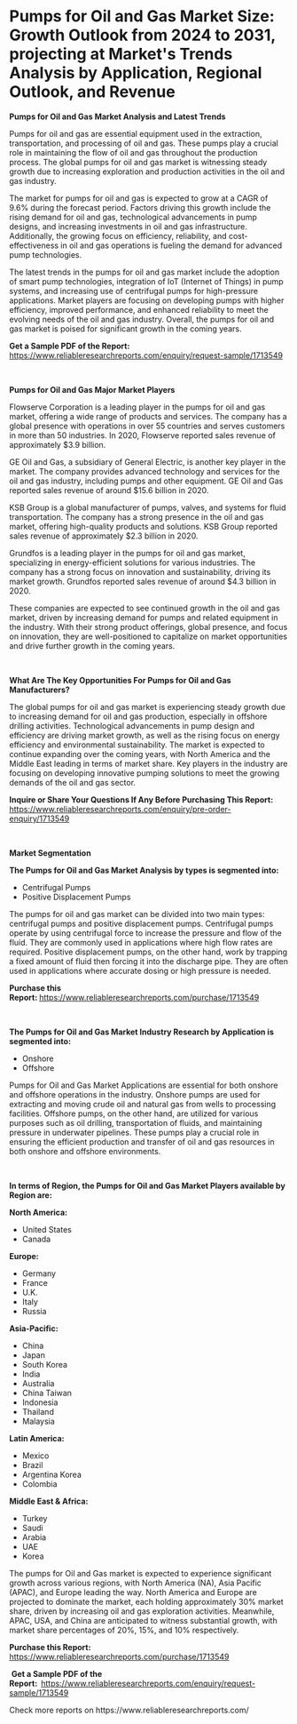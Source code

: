 <p><h1>Pumps for Oil and Gas Market Size: Growth Outlook from 2024 to 2031, projecting at Market's Trends Analysis by Application, Regional Outlook, and Revenue</h1></p><p><strong>Pumps for Oil and Gas Market Analysis and Latest Trends</strong></p>
<p><p>Pumps for oil and gas are essential equipment used in the extraction, transportation, and processing of oil and gas. These pumps play a crucial role in maintaining the flow of oil and gas throughout the production process. The global pumps for oil and gas market is witnessing steady growth due to increasing exploration and production activities in the oil and gas industry.</p><p>The market for pumps for oil and gas is expected to grow at a CAGR of 9.6% during the forecast period. Factors driving this growth include the rising demand for oil and gas, technological advancements in pump designs, and increasing investments in oil and gas infrastructure. Additionally, the growing focus on efficiency, reliability, and cost-effectiveness in oil and gas operations is fueling the demand for advanced pump technologies.</p><p>The latest trends in the pumps for oil and gas market include the adoption of smart pump technologies, integration of IoT (Internet of Things) in pump systems, and increasing use of centrifugal pumps for high-pressure applications. Market players are focusing on developing pumps with higher efficiency, improved performance, and enhanced reliability to meet the evolving needs of the oil and gas industry. Overall, the pumps for oil and gas market is poised for significant growth in the coming years.</p></p>
<p><strong>Get a Sample PDF of the Report:&nbsp;</strong> <a href="https://www.reliableresearchreports.com/enquiry/request-sample/1713549">https://www.reliableresearchreports.com/enquiry/request-sample/1713549</a></p>
<p>&nbsp;</p>
<p><strong>Pumps for Oil and Gas Major Market Players</strong></p>
<p><p>Flowserve Corporation is a leading player in the pumps for oil and gas market, offering a wide range of products and services. The company has a global presence with operations in over 55 countries and serves customers in more than 50 industries. In 2020, Flowserve reported sales revenue of approximately $3.9 billion.</p><p>GE Oil and Gas, a subsidiary of General Electric, is another key player in the market. The company provides advanced technology and services for the oil and gas industry, including pumps and other equipment. GE Oil and Gas reported sales revenue of around $15.6 billion in 2020.</p><p>KSB Group is a global manufacturer of pumps, valves, and systems for fluid transportation. The company has a strong presence in the oil and gas market, offering high-quality products and solutions. KSB Group reported sales revenue of approximately $2.3 billion in 2020.</p><p>Grundfos is a leading player in the pumps for oil and gas market, specializing in energy-efficient solutions for various industries. The company has a strong focus on innovation and sustainability, driving its market growth. Grundfos reported sales revenue of around $4.3 billion in 2020.</p><p>These companies are expected to see continued growth in the oil and gas market, driven by increasing demand for pumps and related equipment in the industry. With their strong product offerings, global presence, and focus on innovation, they are well-positioned to capitalize on market opportunities and drive further growth in the coming years.</p></p>
<p>&nbsp;</p>
<p><strong>What Are The Key Opportunities For Pumps for Oil and Gas Manufacturers?</strong></p>
<p><p>The global pumps for oil and gas market is experiencing steady growth due to increasing demand for oil and gas production, especially in offshore drilling activities. Technological advancements in pump design and efficiency are driving market growth, as well as the rising focus on energy efficiency and environmental sustainability. The market is expected to continue expanding over the coming years, with North America and the Middle East leading in terms of market share. Key players in the industry are focusing on developing innovative pumping solutions to meet the growing demands of the oil and gas sector.</p></p>
<p><strong>Inquire or Share Your Questions If Any Before Purchasing This Report:</strong> <a href="https://www.reliableresearchreports.com/enquiry/pre-order-enquiry/1713549">https://www.reliableresearchreports.com/enquiry/pre-order-enquiry/1713549</a></p>
<p>&nbsp;</p>
<p><strong>Market Segmentation</strong></p>
<p><strong>The Pumps for Oil and Gas Market Analysis by types is segmented into:</strong></p>
<p><ul><li>Centrifugal Pumps</li><li>Positive Displacement Pumps</li></ul></p>
<p><p>The pumps for oil and gas market can be divided into two main types: centrifugal pumps and positive displacement pumps. Centrifugal pumps operate by using centrifugal force to increase the pressure and flow of the fluid. They are commonly used in applications where high flow rates are required. Positive displacement pumps, on the other hand, work by trapping a fixed amount of fluid then forcing it into the discharge pipe. They are often used in applications where accurate dosing or high pressure is needed.</p></p>
<p><strong>Purchase this Report:&nbsp;</strong><a href="https://www.reliableresearchreports.com/purchase/1713549">https://www.reliableresearchreports.com/purchase/1713549</a></p>
<p>&nbsp;</p>
<p><strong>The Pumps for Oil and Gas Market Industry Research by Application is segmented into:</strong></p>
<p><ul><li>Onshore</li><li>Offshore</li></ul></p>
<p><p>Pumps for Oil and Gas Market Applications are essential for both onshore and offshore operations in the industry. Onshore pumps are used for extracting and moving crude oil and natural gas from wells to processing facilities. Offshore pumps, on the other hand, are utilized for various purposes such as oil drilling, transportation of fluids, and maintaining pressure in underwater pipelines. These pumps play a crucial role in ensuring the efficient production and transfer of oil and gas resources in both onshore and offshore environments.</p></p>
<p>&nbsp;</p>
<p><strong>In terms of Region, the Pumps for Oil and Gas Market Players available by Region are:</strong></p>
<p>
    <p> <strong> North America: </strong>
        <ul>
            <li>United States</li>
            <li>Canada</li>
        </ul>
        </p> 
    <p> <strong> Europe: </strong>
        <ul>
            <li>Germany</li>
            <li>France</li>
            <li>U.K.</li>
            <li>Italy</li>
            <li>Russia</li>
        </ul>
        </p> 
    <p> <strong> Asia-Pacific: </strong>
        <ul>
            <li>China</li>
            <li>Japan</li>
            <li>South Korea</li>
            <li>India</li>
            <li>Australia</li>
            <li>China Taiwan</li>
            <li>Indonesia</li>
            <li>Thailand</li>
            <li>Malaysia</li>
        </ul>
        </p> 
    <p> <strong> Latin America: </strong>
        <ul>
            <li>Mexico</li>
            <li>Brazil</li>
            <li>Argentina Korea</li>
            <li>Colombia</li>
        </ul>
        </p> 
    <p> <strong> Middle East & Africa: </strong>
        <ul>
            <li>Turkey</li>
            <li>Saudi</li>
            <li>Arabia</li>
            <li>UAE</li>
            <li>Korea</li>
        </ul>
    </p>
    </p>
<p><p>The pumps for Oil and Gas market is expected to experience significant growth across various regions, with North America (NA), Asia Pacific (APAC), and Europe leading the way. North America and Europe are projected to dominate the market, each holding approximately 30% market share, driven by increasing oil and gas exploration activities. Meanwhile, APAC, USA, and China are anticipated to witness substantial growth, with market share percentages of 20%, 15%, and 10% respectively.</p></p>
<p><strong>Purchase this Report: </strong><a href="https://www.reliableresearchreports.com/purchase/1713549">https://www.reliableresearchreports.com/purchase/1713549</a></p>
<p>&nbsp;<strong>Get a Sample PDF of the Report:&nbsp;&nbsp;</strong><a href="https://www.reliableresearchreports.com/enquiry/request-sample/1713549">https://www.reliableresearchreports.com/enquiry/request-sample/1713549</a></p>
<p><strong></strong></p>
<p>Check more reports on https://www.reliableresearchreports.com/</p>